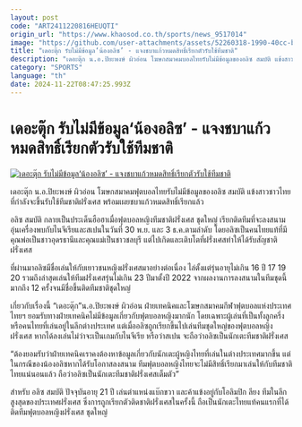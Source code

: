 ```yaml
---
layout: post
code: "ART2411220816HEUQTI"
origin_url: "https://www.khaosod.co.th/sports/news_9517014"
image: "https://github.com/user-attachments/assets/52260318-1990-40cc-bb38-f849e89d55f4"
title: "เดอะตุ๊ก รับไม่มีข้อมูล‘น้องอลิซ’ - แจงชบาแก้วหมดสิทธิ์เรียกตัวรับใช้ทีมชาติ"
description: "เดอะตุ๊ก น.อ.ปิยะพงษ์ ผิวอ่อน โฆษกสมาคมบอลไทยรับไม่มีข้อมูลของอลิซ สมบัติ แข้งสาวชาวไทยที่กำลังจะขึ้นรับใช้ทีมชาติฝรั่งเศส พร้อมเผยชบาแก้วหมดสิทธิ์เรียกแล้ว"
category: "SPORTS"
language: "th"
date: 2024-11-22T08:47:25.993Z
---
```


# เดอะตุ๊ก รับไม่มีข้อมูล‘น้องอลิซ’ - แจงชบาแก้วหมดสิทธิ์เรียกตัวรับใช้ทีมชาติ

[![เดอะตุ๊ก รับไม่มีข้อมูล‘น้องอลิซ’ - แจงชบาแก้วหมดสิทธิ์เรียกตัวรับใช้ทีมชาติ](https://www.khaosod.co.th/wpapp/uploads/2024/11/Alice.jpg "เดอะตุ๊ก รับไม่มีข้อมูล‘น้องอลิซ’ - แจงชบาแก้วหมดสิทธิ์เรียกตัวรับใช้ทีมชาติ")](https://www.khaosod.co.th/wpapp/uploads/2024/11/Alice.jpg)

เดอะตุ๊ก น.อ.ปิยะพงษ์ ผิวอ่อน โฆษกสมาคมฟุตบอลไทยรับไม่มีข้อมูลของอลิซ สมบัติ แข้งสาวชาวไทยที่กำลังจะขึ้นรับใช้ทีมชาติฝรั่งเศส พร้อมเผยชบาแก้วหมดสิทธิ์เรียกแล้ว

อลิซ สมบัติ กลายเป็นประเด็นฮือฮาเมื่อฟุตบอลหญิงทีมชาติฝรั่งเศส ชุดใหญ่ เรียกติดทีมที่จะลงสนามอุ่นเครื่องพบกับไนจีเรียและสเปนในวันที่ 30 พ.ย. และ 3 ธ.ค.ตามลำดับ โดยอลิซเป็นคนไทยแท้ที่มีคุณพ่อเป็นชาวอุดรธานีและคุณแม่เป็นชาวชลบุรี แต่ไปเกิดและเติบโตที่ฝรั่งเศสทำให้ได้รับสัญชาติฝรั่งเศส

ที่ผ่านมาอลิซมีชื่อเล่นให้กับเยาวชนหญิงฝรั่งเศสมาอย่างต่อเนื่อง ไล่ตั้งแต่รุ่นอายุไม่เกิน 16 ปี 17 19 20 รวมถึงล่าสุดเล่นให้ทีมฝรั่งเศสรุ่นไม่เกิน 23 ปีมาตั้งปี 2022 จากผลงานการลงสนามในทีมชุดนี้มากถึง 12 ครั้งจนมีชื่อขึ้นติดทีมชาติชุดใหญ่

เกี่ยวกับเรื่องนี้ “เดอะตุ๊ก”น.อ.ปิยะพงษ์ ผิวอ่อน ฝ่ายเทคนิคและโฆษกสมาคมกีฬาฟุตบอลแห่งประเทศไทยฯ ยอมรับทางฝ่ายเทคนิคไม่มีข้อมูลเกี่ยวกับฟุตบอลหญิงมากนัก โดยเฉพาะผู้เล่นที่เป็นทั้งลูกครึ่ง หรือคนไทยที่เล่นอยู่ในลีกต่างประเทศ แต่เมื่ออลิซถูกเรียกขึ้นไปเล่นทีมชุดใหญ่ของฟุตบอลหญิงฝรั่งเศส หากได้ลงเล่นไม่ว่าจะเป็นเกมกับไนจีเรีย หรือว่าสเปน จะถือว่าอลิซเป็นนักเตะทีมชาติฝรั่งเศส

“ต้องยอมรับว่าฝ่ายเทคนิคเราคงต้องหาข้อมูลเกี่ยวกับนักเตะผู้หญิงไทยที่เล่นในต่างประเทศมากขึ้น แต่ในกรณีของน้องอลิซหากได้รับโอกาสลงสนาม ทีมฟุตบอลหญิงไทยจะไม่มีสิทธิ์เรียกมาเล่นให้กับทีมชาติไทยแน่นอนแล้ว ถือว่าอลิซเป็นนักเตะทีมชาติฝรั่งเศสเต็มตัว”

สำหรับ อลิซ สมบัติ ปัจจุบันอายุ 21 ปี เล่นตำแหน่งแบ๊กขวา และค้าแข้งอยู่กับโอลิมปิก ลียง ทีมในลีกสูงสุดของประเทศฝรั่งเศส ซึ่งการถูกเรียกตัวติดชาติฝรั่งเศสในครั้งนี้ ถือเป็นนักเตะไทยแท้คนแรกที่ได้ติดทีมฟุตบอลหญิงฝรั่งเศส ชุดใหญ่